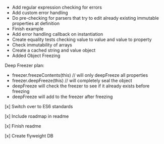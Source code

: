  - Add regular expression checking for errors
 - Add custom error handling
 - Do pre-checking for parsers that try to edit already existing immutable properties at definition
 - Finish example
 - Add error handling callback on instantiation
 - Create equality tests checking value to value and value to property
 - Check immutability of arrays
 - Create a cached string and value object
 - Added Object Freezing

Deep Freezer plan:
 - freezer.freezeContents(this) // will only deepFreeze all properties
 - freezer.deepFreeze(this) // will completely seal the object
 - deepFreeze will check the freezer to see if it already exists before freezing
 - deepFreeze will add to the freezer after freezing


[x] Switch over to ES6 standards

[x] Include roadmap in readme

[x] Finish readme

[x] Create flyweight DB
